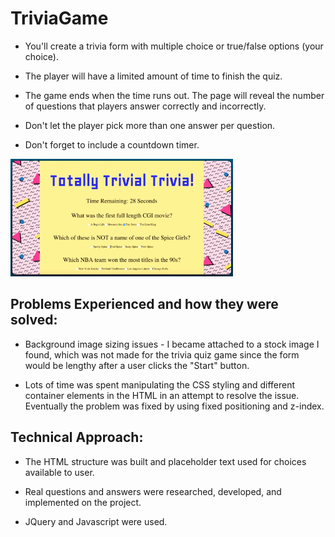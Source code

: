 # TriviaGame

* You'll create a trivia form with multiple choice or true/false options (your choice).

* The player will have a limited amount of time to finish the quiz. 


* The game ends when the time runs out. The page will reveal the number of questions that players answer correctly and incorrectly.


* Don't let the player pick more than one answer per question.
* Don't forget to include a countdown timer.

![Basic](assets/images/1-basic.jpg)


## Problems Experienced and how they were solved:

* Background image sizing issues - I became attached to a stock image I found, which was not made for the trivia quiz game since the form would be lengthy after a user clicks the "Start" button.

* Lots of time was spent manipulating the CSS styling and different container elements in the HTML in an attempt to resolve the issue. Eventually the problem was fixed by using fixed positioning and z-index.

## Technical Approach:

* The HTML structure was built and placeholder text used for choices available to user.

* Real questions and answers were researched, developed, and implemented on the project.

* JQuery and Javascript were used.